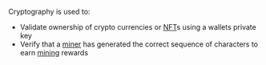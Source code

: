 Cryptography is used to:
-   Validate ownership of crypto currencies or [NFT](#WhatIsAnNFT)s using a wallets private key
-   Verify that a [miner](#WhatIsMining) has generated the correct sequence of characters to earn [mining](#WhatIsMining) rewards
